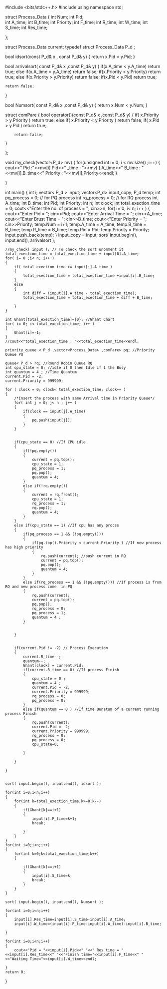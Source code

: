 #include <bits/stdc++.h>
#include<iostream>
using namespace std;

struct Process_Data
{
	int Num;
	int Pid;  
	int A_time;
	int B_time; 
	int Priority;
	int F_time; 
	int R_time; 
	int W_time; 
	int S_time; 
	int Res_time;

};

struct Process_Data current;
typedef struct Process_Data P_d ;

bool idsort(const P_d& x , const P_d& y)
{
	return x.Pid < y.Pid;
}

bool arrivalsort( const P_d& x ,const P_d& y)
{
	if(x.A_time < y.A_time)
		return true;
	else if(x.A_time > y.A_time)
		return false;
	if(x.Priority < y.Priority)
		return true;
	else if(x.Priority > y.Priority)
		return false;
	if(x.Pid < y.Pid)
		return true;

	return false;
}


bool Numsort( const P_d& x ,const P_d& y)
{
	return x.Num < y.Num;
}

struct comPare
{
	bool operator()(const P_d& x ,const P_d& y)
	{
		if( x.Priority > y.Priority )
			return true;
		else if( x.Priority < y.Priority )
			return false;
		if( x.Pid > y.Pid )
			return true;

		return false;
		
	}
	
};


void my_check(vector<P_d> mv)
{
	for(unsigned int i= 0; i < mv.size() ;i++)
	{
		cout<<" Pid :"<<mv[i].Pid<<" _time : "<<mv[i].A_time<<" B_time : "<<mv[i].B_time<<" Priority : "<<mv[i].Priority<<endl;
	}

}

int main()
{
	int i;
	vector< P_d > input;
	vector<P_d> input_copy;
	P_d temp;
	int pq_process = 0; // for PQ process
	int rq_process = 0; // for RQ process
	int A_time;
	int B_time;
	int Pid;
	int Priority;
	int n;
	int clock;
	int total_exection_time = 0;
	cout<<"Enter the no. of process = ";
	cin>>n;
	for( i= 0; i< n; i++ )
	{
		cout<<"Enter Pid = ";
		cin>>Pid;
		cout<<"Enter Arrival Time = ";
		cin>>A_time;
		cout<<"Enter Brust Time = ";
		cin>>B_time;
		cout<<"Enter Priority = ";
		cin>>Priority;
		temp.Num = i+1;
		temp.A_time = A_time;
		temp.B_time = B_time;
		temp.R_time = B_time;
		temp.Pid = Pid;
		temp.Priority = Priority;
		input.push_back(temp);
	}
	input_copy = input;
	sort( input.begin(), input.end(), arrivalsort );
    
    //my_check( input ); // To check the sort unomment it
    total_exection_time = total_exection_time + input[0].A_time;
    for( i= 0 ;i< n; i++ )
    {
    	if( total_exection_time >= input[i].A_time )
    	{
    		total_exection_time = total_exection_time +input[i].B_time;
    	}
    	else
    	{
    		int diff = (input[i].A_time - total_exection_time);
    		total_exection_time = total_exection_time + diff + B_time;

    	}
    }

	int Ghant[total_exection_time]={0}; //Ghant Chart
	for( i= 0; i< total_exection_time; i++ )
	{
		Ghant[i]=-1;
	}
	//cout<<"total_exection_time : "<<total_exection_time<<endl;

	priority_queue < P_d ,vector<Process_Data> ,comPare> pq; //Priority Queue PQ

	queue< P_d > rq; //Round Robin Queue RQ
	int cpu_state = 0; //idle if 0 then Idle if 1 the Busy
	int quantum = 4 ; //Time Quantum
	current.Pid = -2;
	current.Priority = 999999;

	for ( clock = 0; clock< total_exection_time; clock++ )
	{
		/*Insert the process with same Arrival time in Priority Queue*/
		for( int j = 0; j< n ; j++ )
		{
			if(clock == input[j].A_time)
			{
				pq.push(input[j]);
			}
		}
		

		if(cpu_state == 0) //If CPU idle
		{
			if(!pq.empty())
			{
				current = pq.top();
				cpu_state = 1;
				pq_process = 1;
				pq.pop();
				quantum = 4; 
			}
			else if(!rq.empty())
			{
				current = rq.front();
				cpu_state = 1;
				rq_process = 1;
				rq.pop();
				quantum = 4;
			}
		}
		else if(cpu_state == 1) //If cpu has any procss
		{
			if(pq_process == 1 && (!pq.empty()))
			{
				if(pq.top().Priority < current.Priority ) //If new process has high priority
				{
					rq.push(current); //push current in RQ
					current = pq.top();
					pq.pop();
					quantum = 4; 
				}
			}
			else if(rq_process == 1 && (!pq.empty())) //If process is from RQ and new process come  in PQ
			{
				rq.push(current);
				current = pq.top();
				pq.pop();
				rq_process = 0;
				pq_process = 1;
				quantum = 4 ;
			}
			

		}


		if(current.Pid != -2) // Process Execution
		{
			current.R_time--;
			quantum--;
			Ghant[clock] = current.Pid;
			if(current.R_time == 0) //If process Finish
			{
				cpu_state = 0 ;
				quantum = 4 ;
				current.Pid = -2;
				current.Priority = 999999;
				rq_process = 0;
				pq_process = 0;
			}
			else if(quantum == 0 ) //If time Qunatum of a current running process Finish
			{
				rq.push(current);
				current.Pid = -2;
				current.Priority = 999999;
				rq_process = 0;
				pq_process = 0;
				cpu_state=0;

			}

		}
		
	}


	sort( input.begin(), input.end(), idsort );
	
	for(int i=0;i<n;i++)
	{
		for(int k=total_exection_time;k>=0;k--)
		{
			if(Ghant[k]==i+1)
			{
				input[i].F_time=k+1;
				break;

			}
		}
	}
	for(int i=0;i<n;i++)
	{
		for(int k=0;k<total_exection_time;k++)
		{

			if(Ghant[k]==i+1)
			{
				input[i].S_time=k;
				break;
			}
		}
	}
	
	sort( input.begin(), input.end(), Numsort );

	for(int i=0;i<n;i++)
	{
		input[i].Res_time=input[i].S_time-input[i].A_time;
		input[i].W_time=(input[i].F_time-input[i].A_time)-input[i].B_time;

	}
	
	for(int i=0;i<n;i++)
	{
		cout<<"Pid = "<<input[i].Pid<<" "<<" Res time = "<<input[i].Res_time<<" "<<"Finish time="<<input[i].F_time<<" "<<"Waiting Time="<<input[i].W_time<<endl;
		
	}	
	return 0;
}
